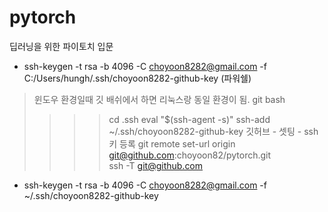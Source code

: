 # pytorch
딥러닝을 위한 파이토치 입문

- ssh-keygen -t rsa -b 4096 -C choyoon8282@gmail.com -f C:/Users/hungh/.ssh/choyoon8282-github-key (파워쉘)
> 윈도우 환경일때 깃 배쉬에서 하면 리눅스랑 동일 환경이 됨. 
> git bash 
> >>> cd .ssh
> >>> eval "$(ssh-agent -s)"
> >>> ssh-add ~/.ssh/choyoon8282-github-key
> 깃허브 - 셋팅 - ssh키 등록
> >>> git remote set-url origin git@github.com:choyoon82/pytorch.git    
> >>> ssh -T git@github.com
- ssh-keygen -t rsa -b 4096 -C choyoon8282@gmail.com -f ~/.ssh/choyoon8282-github-key
